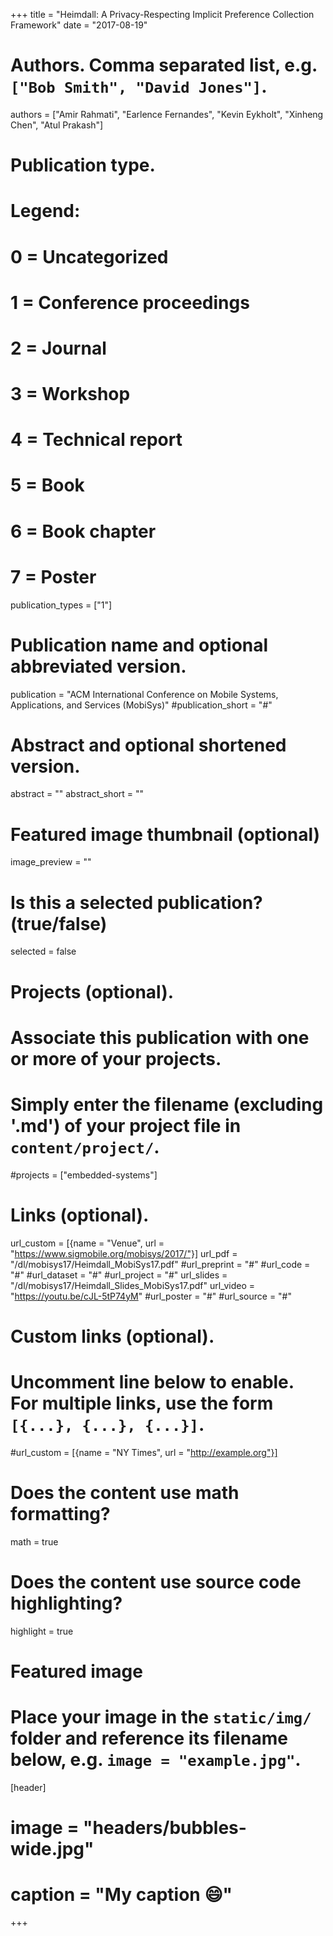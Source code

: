 +++
title = "Heimdall: A Privacy-Respecting Implicit Preference Collection Framework"
date = "2017-08-19"

# Authors. Comma separated list, e.g. `["Bob Smith", "David Jones"]`.
authors = ["Amir Rahmati", "Earlence Fernandes", "Kevin Eykholt", "Xinheng Chen",  "Atul Prakash"]

# Publication type.
# Legend:
# 0 = Uncategorized
# 1 = Conference proceedings
# 2 = Journal
# 3 = Workshop
# 4 = Technical report
# 5 = Book
# 6 = Book chapter
# 7 = Poster
publication_types = ["1"]

# Publication name and optional abbreviated version.
publication = "ACM International Conference on Mobile Systems, Applications, and Services (MobiSys)"
#publication_short = "#"

# Abstract and optional shortened version.
abstract = ""
abstract_short = ""

# Featured image thumbnail (optional)
image_preview = ""

# Is this a selected publication? (true/false)
selected = false

# Projects (optional).
#   Associate this publication with one or more of your projects.
#   Simply enter the filename (excluding '.md') of your project file in `content/project/`.
#projects = ["embedded-systems"]

# Links (optional).
url_custom = [{name = "Venue", url = "https://www.sigmobile.org/mobisys/2017/"}]
url_pdf = "/dl/mobisys17/Heimdall_MobiSys17.pdf"
#url_preprint = "#"
#url_code = "#"
#url_dataset = "#"
#url_project = "#"
url_slides = "/dl/mobisys17/Heimdall_Slides_MobiSys17.pdf"
url_video = "https://youtu.be/cJL-5tP74yM"
#url_poster = "#"
#url_source = "#"


# Custom links (optional).
#   Uncomment line below to enable. For multiple links, use the form `[{...}, {...}, {...}]`.
#url_custom = [{name = "NY Times", url = "http://example.org"}]

# Does the content use math formatting?
math = true

# Does the content use source code highlighting?
highlight = true

# Featured image
# Place your image in the `static/img/` folder and reference its filename below, e.g. `image = "example.jpg"`.
[header]
# image = "headers/bubbles-wide.jpg"
# caption = "My caption :smile:"

+++
